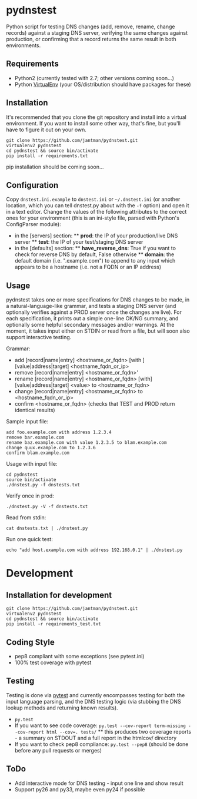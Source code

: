 pydnstest
=========

Python script for testing DNS changes (add, remove, rename, change records)
against a staging DNS server, verifying the same changes against production,
or confirming that a record returns the same result in both environments.

Requirements
------------
* Python2 (currently tested with 2.7; other versions coming soon...)
* Python [VirtualEnv](http://www.virtualenv.org/) (your OS/distribution should have packages for these)

Installation
------------
It's recommended that you clone the git repository and install into a virtual environment.
If you want to install some other way, that's fine, but you'll have to figure it out on your own.

```
git clone https://github.com/jantman/pydnstest.git
virtualenv2 pydnstest
cd pydnstest && source bin/activate
pip install -r requirements.txt
```

pip installation should be coming soon...

Configuration
-------------
Copy `dnstest.ini.example` to `dnstest.ini` or `~/.dnstest.ini` (or another
location, which you can tell dnstest.py about with the `-f` option) and open
it in a text editor. Change the values of the following attributes to the
correct ones for your environment (this is an ini-style file, parsed with
Python's ConfigParser module):
* in the [servers] section:
** __prod__: the IP of your production/live DNS server
** __test__: the IP of your test/staging DNS server
* in the [defaults] section:
** __have_reverse_dns__: True if you want to check for reverse DNS by default,
False otherwise
** __domain__: the default domain (i.e. ".example.com") to append to any input
which appears to be a hostname (i.e. not a FQDN or an IP address)

Usage
-----
pydnstest takes one or more specifications for DNS changes to be made, in a natural-language-like grammar, and tests a staging DNS server (and optionally verifies against a PROD server once the changes are live). For each specification, it prints out a simple one-line OK/NG summary, and optionally some helpful secondary messages and/or warnings. At the moment, it takes input either on STDIN or read from a file, but will soon also support interactive testing.

Grammar:
* add [record|name|entry] \<hostname_or_fqdn\> [with ][value|address|target] \<hostname_fqdn_or_ip\>
* remove [record|name|entry] \<hostname_or_fqdn\>'
* rename [record|name|entry] \<hostname_or_fqdn\> [with] [value|address|target] \<value\> to \<hostname_or_fqdn\>
* change [record|name|entry] \<hostname_or_fqdn\> to \<hostname_fqdn_or_ip\>
* confirm \<hostname_or_fqdn\> (checks that TEST and PROD return identical results)

Sample input file:
```
add foo.example.com with address 1.2.3.4
remove bar.example.com
rename baz.example.com with value 1.2.3.5 to blam.example.com
change quux.example.com to 1.2.3.6
confirm blam.example.com
```

Usage with input file:
```
cd pydnstest
source bin/activate
./dnstest.py -f dnstests.txt
```

Verify once in prod:
```
./dnstest.py -V -f dnstests.txt
```

Read from stdin:
```
cat dnstests.txt | ./dnstest.py
```

Run one quick test:
```
echo "add host.example.com with address 192.168.0.1" | ./dnstest.py
```

Development
===========

Installation for development
----------------------------

```
git clone https://github.com/jantman/pydnstest.git
virtualenv2 pydnstest
cd pydnstest && source bin/activate
pip install -r requirements_test.txt
```

Coding Style
------------
* pep8 compliant with some exceptions (see pytest.ini)
* 100% test coverage with pytest

Testing
-------
Testing is done via [pytest](http://pytest.org/latest/) and currently
encompasses testing for both the input language parsing, and the DNS testing
logic (via stubbing the DNS lookup methods and returning known results). 

* `py.test`
* If you want to see code coverage: `py.test --cov-report term-missing --cov-report html --cov=. tests/`
** this produces two coverage reports - a summary on STDOUT and a full report in the htmlcov/ directory
* If you want to check pep8 compliance: `py.test --pep8` (should be done before any pull requests or merges)

ToDo
----
* Add interactive mode for DNS testing - input one line and show result
* Support py26 and py33, maybe even py24 if possible
